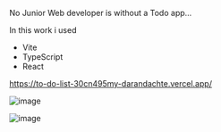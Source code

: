 No Junior Web developer is without a Todo app...

In this work i used
<ul>
   <li>Vite</li>
   <li>TypeScript</li>
   <li>React</li>
</ul>

https://to-do-list-30cn495my-darandachte.vercel.app/

![image](https://github.com/DaranDachte/ToDoList/assets/96144068/17d10cc4-52df-4f1c-8eed-e684da87d125)

![image](https://github.com/DaranDachte/ToDoList/assets/96144068/9f1544c1-eb1b-41ed-8c32-d72200071c87)



